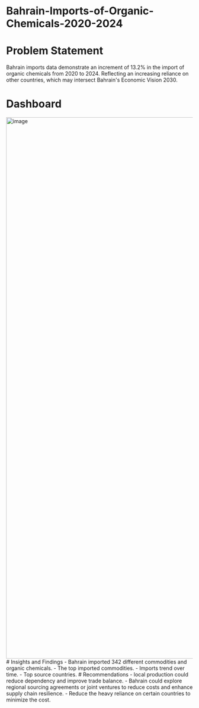# Bahrain-Imports-of-Organic-Chemicals-2020-2024
# Problem Statement
Bahrain imports data demonstrate an increment of 13.2% in the import of organic chemicals from 2020 to 2024. Reflecting an increasing reliance on other countries, which may intersect Bahrain's Economic Vision 2030.
# Dashboard
<img width="2591" height="1456" alt="image" src="https://github.com/user-attachments/assets/4da9961e-4e7a-4f81-a854-cf0b0983824e" />
# Insights and Findings
- Bahrain imported 342 different commodities and organic chemicals.
- The top imported commodities.
- Imports trend over time.
- Top source countries. 
# Recommendations
- local production could reduce dependency and improve trade balance.
- Bahrain could explore regional sourcing agreements or joint ventures to reduce costs and enhance supply chain resilience.
- Reduce the heavy reliance on certain countries to minimize the cost.

